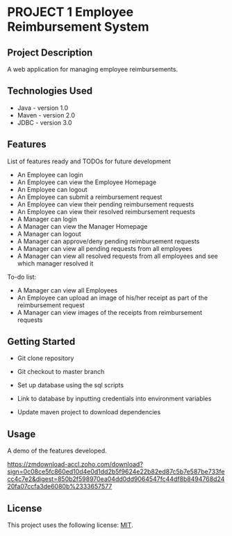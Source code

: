 # PROJECT 1 Employee Reimbursement System

## Project Description

A web application for managing employee reimbursements.

## Technologies Used

* Java - version 1.0
* Maven - version 2.0
* JDBC - version 3.0

## Features

List of features ready and TODOs for future development
* An Employee can login
* An Employee can view the Employee Homepage
* An Employee can logout
* An Employee can submit a reimbursement request
* An Employee can view their pending reimbursement requests
* An Employee can view their resolved reimbursement requests
* A Manager can login
* A Manager can view the Manager Homepage
* A Manager can logout
* A Manager can approve/deny pending reimbursement requests
* A Manager can view all pending requests from all employees
* A Manager can view all resolved requests from all employees and see which manager resolved it

To-do list:
* A Manager can view all Employees
* An Employee can upload an image of his/her receipt as part of the reimbursement request
* A Manager can view images of the receipts from reimbursement requests

## Getting Started
   
* Git clone repository
* Git checkout to master branch

* Set up database using the sql scripts
* Link to database by inputting credentials into environment variables
* Update maven project to download dependencies


## Usage

A demo of the features developed.

https://zmdownload-accl.zoho.com/download?sign=0c08ce5fc860ed10d4e0d1dd2b5f9624e22b82ed87c5b7e587be733fecc4c7e2&digest=850b2f598970ea04dd0dd9064547fc44df8b8494768d2420fa07ccfa3de6080b%2333657577

## License

This project uses the following license: [MIT](<link>).
